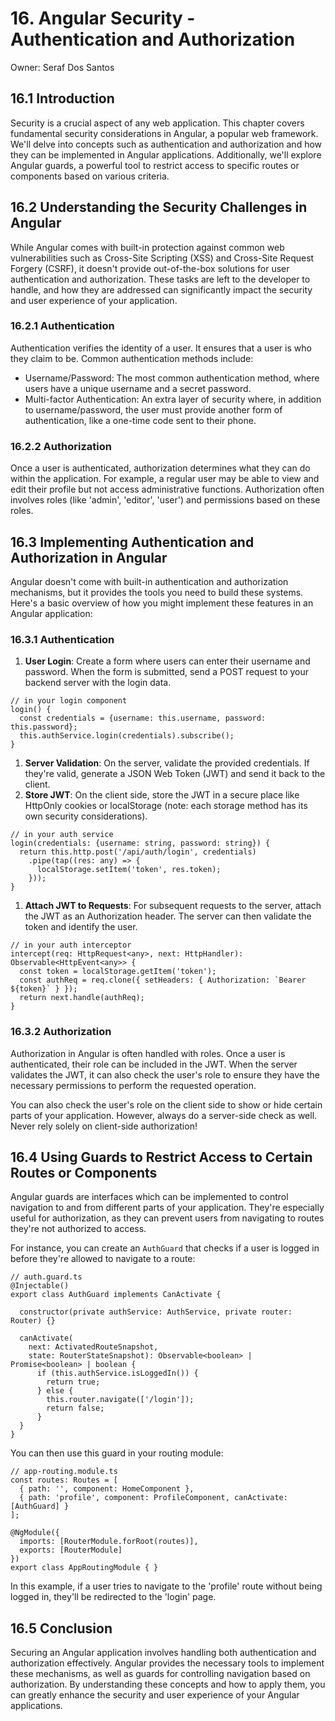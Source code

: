 # 16. Angular Security - Authentication and Authorization

Owner: Seraf Dos Santos

## 16.1 Introduction

Security is a crucial aspect of any web application. This chapter covers fundamental security considerations in Angular, a popular web framework. We'll delve into concepts such as authentication and authorization and how they can be implemented in Angular applications. Additionally, we'll explore Angular guards, a powerful tool to restrict access to specific routes or components based on various criteria.

## 16.2 Understanding the Security Challenges in Angular

While Angular comes with built-in protection against common web vulnerabilities such as Cross-Site Scripting (XSS) and Cross-Site Request Forgery (CSRF), it doesn't provide out-of-the-box solutions for user authentication and authorization. These tasks are left to the developer to handle, and how they are addressed can significantly impact the security and user experience of your application.

### 16.2.1 Authentication

Authentication verifies the identity of a user. It ensures that a user is who they claim to be. Common authentication methods include:

- Username/Password: The most common authentication method, where users have a unique username and a secret password.
- Multi-factor Authentication: An extra layer of security where, in addition to username/password, the user must provide another form of authentication, like a one-time code sent to their phone.

### 16.2.2 Authorization

Once a user is authenticated, authorization determines what they can do within the application. For example, a regular user may be able to view and edit their profile but not access administrative functions. Authorization often involves roles (like 'admin', 'editor', 'user') and permissions based on these roles.

## 16.3 Implementing Authentication and Authorization in Angular

Angular doesn't come with built-in authentication and authorization mechanisms, but it provides the tools you need to build these systems. Here's a basic overview of how you might implement these features in an Angular application:

### 16.3.1 Authentication

1. **User Login**: Create a form where users can enter their username and password. When the form is submitted, send a POST request to your backend server with the login data.

```tsx
// in your login component
login() {
  const credentials = {username: this.username, password: this.password};
  this.authService.login(credentials).subscribe();
}

```

1. **Server Validation**: On the server, validate the provided credentials. If they're valid, generate a JSON Web Token (JWT) and send it back to the client.
2. **Store JWT**: On the client side, store the JWT in a secure place like HttpOnly cookies or localStorage (note: each storage method has its own security considerations).

```tsx
// in your auth service
login(credentials: {username: string, password: string}) {
  return this.http.post('/api/auth/login', credentials)
    .pipe(tap((res: any) => {
      localStorage.setItem('token', res.token);
    }));
}

```

1. **Attach JWT to Requests**: For subsequent requests to the server, attach the JWT as an Authorization header. The server can then validate the token and identify the user.

```tsx
// in your auth interceptor
intercept(req: HttpRequest<any>, next: HttpHandler): Observable<HttpEvent<any>> {
  const token = localStorage.getItem('token');
  const authReq = req.clone({ setHeaders: { Authorization: `Bearer ${token}` } });
  return next.handle(authReq);
}

```

### 16.3.2 Authorization

Authorization in Angular is often handled with roles. Once a user is authenticated, their role can be included in the JWT. When the server validates the JWT, it can also check the user's role to ensure they have the necessary permissions to perform the requested operation.

You can also check the user's role on the client side to show or hide certain parts of your application. However, always do a server-side check as well. Never rely solely on client-side authorization!

## 16.4 Using Guards to Restrict Access to Certain Routes or Components

Angular guards are interfaces which can be implemented to control navigation to and from different parts of your application. They're especially useful for authorization, as they can prevent users from navigating to routes they're not authorized to access.

For instance, you can create an `AuthGuard` that checks if a user is logged in before they're allowed to navigate to a route:

```tsx
// auth.guard.ts
@Injectable()
export class AuthGuard implements CanActivate {

  constructor(private authService: AuthService, private router: Router) {}

  canActivate(
    next: ActivatedRouteSnapshot,
    state: RouterStateSnapshot): Observable<boolean> | Promise<boolean> | boolean {
      if (this.authService.isLoggedIn()) {
        return true;
      } else {
        this.router.navigate(['/login']);
        return false;
      }
  }
}

```

You can then use this guard in your routing module:

```tsx
// app-routing.module.ts
const routes: Routes = [
  { path: '', component: HomeComponent },
  { path: 'profile', component: ProfileComponent, canActivate: [AuthGuard] }
];

@NgModule({
  imports: [RouterModule.forRoot(routes)],
  exports: [RouterModule]
})
export class AppRoutingModule { }

```

In this example, if a user tries to navigate to the 'profile' route without being logged in, they'll be redirected to the 'login' page.

## 16.5 Conclusion

Securing an Angular application involves handling both authentication and authorization effectively. Angular provides the necessary tools to implement these mechanisms, as well as guards for controlling navigation based on authorization. By understanding these concepts and how to apply them, you can greatly enhance the security and user experience of your Angular applications.